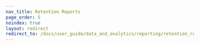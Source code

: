 ```yaml
---
nav_title: Retention Reports
page_order: 5
noindex: true
layout: redirect
redirect_to: /docs/user_guide/data_and_analytics/reporting/retention_reports/
---
```


